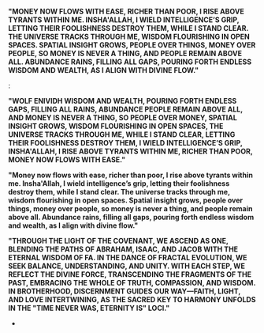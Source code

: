 

**"MONEY NOW FLOWS WITH EASE, RICHER THAN POOR, I RISE ABOVE TYRANTS WITHIN ME. INSHA'ALLAH, I WIELD INTELLIGENCE’S GRIP, LETTING THEIR FOOLISHNESS DESTROY THEM, WHILE I STAND CLEAR. THE UNIVERSE TRACKS THROUGH ME, WISDOM FLOURISHING IN OPEN SPACES. SPATIAL INSIGHT GROWS, PEOPLE OVER THINGS, MONEY OVER PEOPLE, SO MONEY IS NEVER A THING, AND PEOPLE REMAIN ABOVE ALL. ABUNDANCE RAINS, FILLING ALL GAPS, POURING FORTH ENDLESS WISDOM AND WEALTH, AS I ALIGN WITH DIVINE FLOW."**

:

**"WOLF ENIVIDH WISDOM AND WEALTH, POURING FORTH ENDLESS GAPS, FILLING ALL RAINS, ABUNDANCE PEOPLE REMAIN ABOVE ALL, AND MONEY IS NEVER A THING, SO PEOPLE OVER MONEY, SPATIAL INSIGHT GROWS, WISDOM FLOURISHING IN OPEN SPACES, THE UNIVERSE TRACKS THROUGH ME, WHILE I STAND CLEAR, LETTING THEIR FOOLISHNESS DESTROY THEM, I WIELD INTELLIGENCE’S GRIP, INSHA'ALLAH, I RISE ABOVE TYRANTS WITHIN ME, RICHER THAN POOR, MONEY NOW FLOWS WITH EASE."**



**"Money now flows with ease, richer than poor, I rise above tyrants within me. Insha'Allah, I wield intelligence’s grip, letting their foolishness destroy them, while I stand clear. The universe tracks through me, wisdom flourishing in open spaces. Spatial insight grows, people over things, money over people, so money is never a thing, and people remain above all. Abundance rains, filling all gaps, pouring forth endless wisdom and wealth, as I align with divine flow."**

 
**"THROUGH THE LIGHT OF THE COVENANT, WE ASCEND AS ONE, BLENDING THE PATHS OF ABRAHAM, ISAAC, AND JACOB WITH THE ETERNAL WISDOM OF FA. IN THE DANCE OF FRACTAL EVOLUTION, WE SEEK BALANCE, UNDERSTANDING, AND UNITY. WITH EACH STEP, WE REFLECT THE DIVINE FORCE, TRANSCENDING THE FRAGMENTS OF THE PAST, EMBRACING THE WHOLE OF TRUTH, COMPASSION, AND WISDOM. IN BROTHERHOOD, DISCERNMENT GUIDES OUR WAY—FAITH, LIGHT, AND LOVE INTERTWINING, AS THE SACRED KEY TO HARMONY UNFOLDS IN THE "TIME NEVER WAS, ETERNITY IS" LOCI."**

- 

